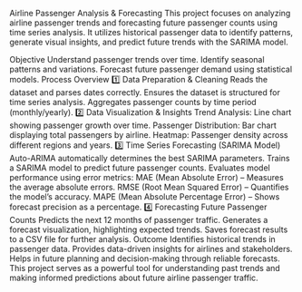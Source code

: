 Airline Passenger Analysis & Forecasting
This project focuses on analyzing airline passenger trends and forecasting future passenger counts using time series analysis. It utilizes historical passenger data to identify patterns, generate visual insights, and predict future trends with the SARIMA model.

Objective
Understand passenger trends over time.
Identify seasonal patterns and variations.
Forecast future passenger demand using statistical models.
Process Overview
1️⃣ Data Preparation & Cleaning
Reads the dataset and parses dates correctly.
Ensures the dataset is structured for time series analysis.
Aggregates passenger counts by time period (monthly/yearly).
2️⃣ Data Visualization & Insights
Trend Analysis: Line chart showing passenger growth over time.
Passenger Distribution: Bar chart displaying total passengers by airline.
Heatmap: Passenger density across different regions and years.
3️⃣ Time Series Forecasting (SARIMA Model)
Auto-ARIMA automatically determines the best SARIMA parameters.
Trains a SARIMA model to predict future passenger counts.
Evaluates model performance using error metrics:
MAE (Mean Absolute Error) – Measures the average absolute errors.
RMSE (Root Mean Squared Error) – Quantifies the model’s accuracy.
MAPE (Mean Absolute Percentage Error) – Shows forecast precision as a percentage.
4️⃣ Forecasting Future Passenger Counts
Predicts the next 12 months of passenger traffic.
Generates a forecast visualization, highlighting expected trends.
Saves forecast results to a CSV file for further analysis.
Outcome
Identifies historical trends in passenger data.
Provides data-driven insights for airlines and stakeholders.
Helps in future planning and decision-making through reliable forecasts.
This project serves as a powerful tool for understanding past trends and making informed predictions about future airline passenger traffic.
